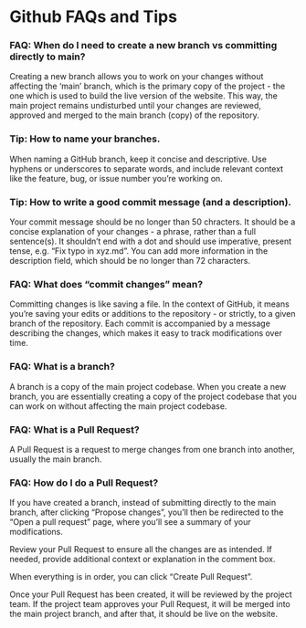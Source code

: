 # Github FAQs and Tips

### FAQ: When do I need to create a new branch vs committing directly to main?

Creating a new branch allows you to work on your changes without affecting the ‘main’ branch, which is the primary copy of the project - the one which is used to build the live version of the website. This way, the main project remains undisturbed until your changes are reviewed, approved and merged to the main branch (copy) of the repository.

### Tip: How to name your branches.

When naming a GitHub branch, keep it concise and descriptive. Use hyphens or underscores to separate words, and include relevant context like the feature, bug, or issue number you’re working on.

### Tip: How to write a good commit message (and a description).

Your commit message should be no longer than 50 chracters. It should be a concise explanation of your changes - a phrase, rather than a full sentence(s). It shouldn’t end with a dot and should use imperative, present tense, e.g. “Fix typo in xyz.md”. You can add more information in the description field, which should be no longer than 72 characters.

### FAQ: What does “commit changes” mean?

Committing changes is like saving a file. In the context of GitHub, it means you’re saving your edits or additions to the repository - or strictly, to a given branch of the repository. Each commit is accompanied by a message describing the changes, which makes it easy to track modifications over time.

### FAQ: What is a branch?

A branch is a copy of the main project codebase. When you create a new branch, you are essentially creating a copy of the project codebase that you can work on without affecting the main project codebase.

### FAQ: What is a Pull Request?

A Pull Request is a request to merge changes from one branch into another, usually the main branch.

### FAQ: How do I do a Pull Request?

If you have created a branch, instead of submitting directly to the main branch, after clicking “Propose changes”, you’ll then be redirected to the “Open a pull request” page, where you’ll see a summary of your modifications.

Review your Pull Request to ensure all the changes are as intended. If needed, provide additional context or explanation in the comment box.

When everything is in order, you can click “Create Pull Request”.

Once your Pull Request has been created, it will be reviewed by the project team. If the project team approves your Pull Request, it will be merged into the main project branch, and after that, it should be live on the website.
